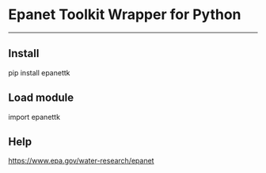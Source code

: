 # Epanet Toolkit Wrapper for Python
---

## Install

pip install epanettk

## Load module

import epanettk

## Help

https://www.epa.gov/water-research/epanet

